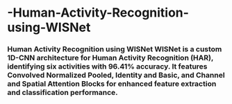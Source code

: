 # -Human-Activity-Recognition-using-WISNet
### Human Activity Recognition using WISNet  WISNet is a custom 1D-CNN architecture for Human Activity Recognition (HAR), identifying six activities with 96.41% accuracy. It features Convolved Normalized Pooled, Identity and Basic, and Channel and Spatial Attention Blocks for enhanced feature extraction and classification performance.
